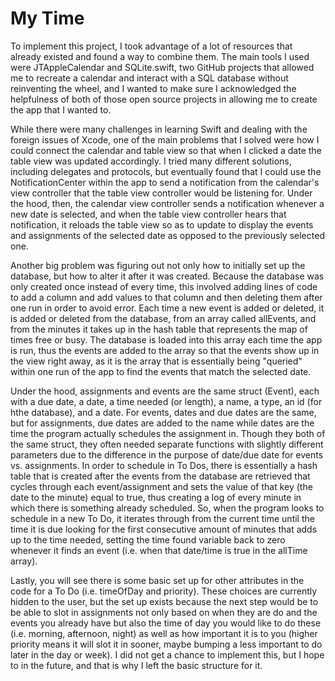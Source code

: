 # My Time

To implement this project, I took advantage of a lot of resources that already existed and found a way to combine them. The main tools I used were JTAppleCalendar and SQLite.swift, two GitHub projects that allowed me to recreate a calendar and interact with a SQL database without reinventing the wheel, and I wanted to make sure I acknowledged the helpfulness of both of those open source projects in allowing me to create the app that I wanted to.

While there were many challenges in learning Swift and dealing with the foreign issues of Xcode, one of the main problems that I solved were how I could connect the calendar and table view so that when I clicked a date the table view was updated accordingly. I tried many different solutions, including delegates and protocols, but eventually found that I could use the NotificationCenter within the app to send a notification from the calendar's view controller that the table view controller would be listening for. Under the hood, then, the calendar view controller sends a notification whenever a new date is selected, and when the table view controller hears that notification, it reloads the table view so as to update to display the events and assignments of the selected date as opposed to the previously selected one.

Another big problem was figuring out not only how to initially set up the database, but how to alter it after it was created. Because the database was only created once instead of every time, this involved adding lines of code to add a column and add values to that column and then deleting them after one run in order to avoid error. Each time a new event is added or deleted, it is added or deleted from the database, from an array called allEvents, and from the minutes it takes up in the hash table that represents the map of times free or busy. The database is loaded into this array each time the app is run, thus the events are added to the array so that the events show up in the view right away, as it is the array that is essentially being "queried" within one run of the app to find the events that match the selected date.

Under the hood, assignments and events are the same struct (Event), each with a due date, a date, a time needed (or length), a name, a type, an id (for hthe database), and a date. For events, dates and due dates are the same, but for assignments, due dates are added to the name while dates are the time the program actually schedules the assignment in. Though they both of the same struct, they often needed separate functions with slightly different parameters due to the difference in the purpose of date/due date for events vs. assignments. In order to schedule in To Dos, there is essentially a hash table that is created after the events from the database are retrieved that cycles through each event/assignment and sets the value of that key (the date to the minute) equal to true, thus creating a log of every minute in which there is something already scheduled. So, when the program looks to schedule in a new To Do, it iterates through from the current time until the time it is due looking for the first consecutive amount of minutes that adds up to the time needed, setting the time found variable back to zero whenever it finds an event (i.e. when that date/time is true in the allTime array).

Lastly, you will see there is some basic set up for other attributes in the code for a To Do (i.e. timeOfDay and priority). These choices are currently hidden to the user, but the set up exists because the next step would be to be able to slot in assignments not only based on when they are do and the events you already have but also the time of day you would like to do these (i.e. morning, afternoon, night) as well as how important it is to you (higher priority means it will slot it in sooner, maybe bumping a less important to do later in the day or week). I did not get a chance to implement this, but I hope to in the future, and that is why I left the basic structure for it.
